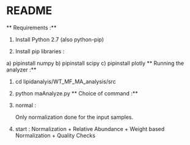 # README #

**
Requirements :**

1) Install Python 2.7 (also python-pip)

2) Install pip libraries : 

a) pipinstall numpy
b) pipinstall scipy
c) pipinstall plotly
**
Running the analyzer :**

1) cd lipidanalyis/WT_MF_MA_analysis/src

2) python maAnalyze.py <inputfiles> <output directory> <command>
**
Choice of command :**

1) normal :

   Only normalization done for the input samples.

2) start :
   Normalization + Relative Abundance + Weight based Normalization + Quality Checks